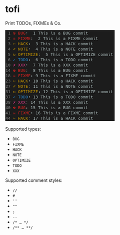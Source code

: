 tofi
====

Print TODOs, FIXMEs & Co.

![Screenshot](screen.png)

Supported types:
* ```BUG```
* ```FIXME```
* ```HACK```
* ```NOTE```
* ```OPTIMIZE```
* ```TODO```
* ```XXX```

Supported comment styles:
* ```//```
* ```#```
* ```''```
* ```""```
* ```;```
* ```--```
* ```/* … */```
* ```/** … **/```
